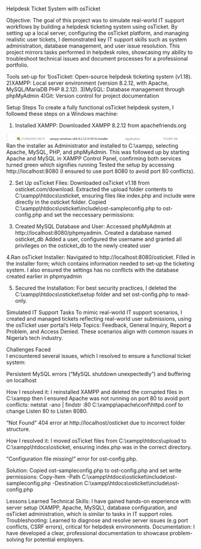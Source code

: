 Helpdesk Ticket System with osTicket

Objective: The goal of this project was to simulate real-world IT support workflows by building a helpdesk ticketing system using osTicket. By setting up a local server, configuring the osTicket platform, and managing realistic user tickets, I demonstrated key IT support skills such as system administration, database management, and user issue resolution. This project mirrors tasks performed in helpdesk roles, showcasing my ability to troubleshoot technical issues and document processes for a professional portfolio.

Tools set-up for
1)osTicket: Open-source helpdesk ticketing system (v1.18).
2)XAMPP: Local server environment (version 8.2.12, with Apache, MySQL/MariaDB PHP 8.2.12).
3)MySQL: Database management through phpMyAdmin
4)Git: Version control for project documentation


Setup Steps
To create a fully functional osTicket helpdesk system, I followed these steps on a Windows machine:
1. Installed XAMPP:
Downloaded XAMPP 8.2.12 from apachefriends.org

![alt text](<download xamp.png>)
Ran the installer as Administrator and installed to C:\xampp, selecting Apache, MySQL, PHP, and phpMyAdmin.
This was followed up by starting Apache and MySQL in XAMPP Control Panel, confirming both services turned green which signifies running
Tested the setup by accessing http://localhost:8080 (I ensured to use port 8080 to avoid port 80 conflicts).

2. Set Up osTicket Files:
Downloaded osTicket v1.18 from osticket.com/download.
Extracted the upload folder contents to C:\xampp\htdocs\osticket, ensuring files like index.php and include were directly in the osticket folder.
Copied C:\xampp\htdocs\osticket\include\ost-sampleconfig.php to ost-config.php and set the neccessary permissions:

3. Created MySQL Database and User:
Accessed phpMyAdmin at http://localhost:8080/phpmyadmin.
Created a database named osticket_db
Added a user, configured the username and granted all privileges on the osticket_db to the newly created user


4.Ran osTicket Installer:
Navigated to http://localhost:8080/osticket.
Filled in the installer form; which contains information needed to set-up the ticketing system. I also ensured the settings has no conflicts with the database created earlier in phpmyadmin

5. Secured the Installation:
For best security practices, I deleted the C:\xampp\htdocs\osticket\setup folder and set ost-config.php to read-only.


Simulated IT Support Tasks
To mimic real-world IT support scenarios, I created and managed tickets reflecting real-world user submissions, using the osTicket user portal’s Help Topics: Feedback, General Inquiry, Report a Problem, and Access Denied. These scenarios align with common issues in Nigeria’s tech industry.


Challenges Faced  
I encountered several issues, which I resolved to ensure a functional ticket system:

Persistent MySQL errors (“MySQL shutdown unexpectedly”) and buffering on localhost

How I resolved it: I reinstalled XAMPP and deleted the corrupted files in C:\xampp then I ensured Apache was not running on port 80 to avoid port conflicts:
netstat -ano | findstr :80
C:\xampp\apache\conf\httpd.conf to change Listen 80 to Listen 8080.

“Not Found” 404 error at http://localhost/osticket due to incorrect folder structure.

How I resolved it: I moved osTicket files from C:\xampp\htdocs\upload to C:\xampp\htdocs\osticket, ensuring index.php was in the correct directory.

“Configuration file missing!” error for ost-config.php.

Solution: Copied ost-sampleconfig.php to ost-config.php and set write permissions:
Copy-Item -Path C:\xampp\htdocs\osticket\include\ost-sampleconfig.php -Destination C:\xampp\htdocs\osticket\include\ost-config.php


Lessons Learned
Technical Skills: I have gained hands-on experience with server setup (XAMPP, Apache, MySQL), database configuration, and osTicket administration, which is similar to tasks in IT support roles.
Troubleshooting: Learned to diagnose and resolve server issues (e.g port conflicts, CSRF errors), critical for helpdesk environments.
Documentation: I have developed a clear, professional documentation to showcase problem-solving for potential employers.


